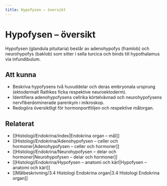 ```yaml
---
title: Hypofysen – översikt
---
```


# Hypofysen – översikt

Hypofysen (glandula pituitaria) består av adenohypofys (framlob) och neurohypofys (baklob) som sitter i sella turcica och binds till hypothalamus via infundibulum.

## Att kunna
- Beskriva hypofysens två huvuddelar och deras embryonala ursprung (ektodermalt Rathkes ficka respektive neuroektoderm).
- Identifiera adenohypofysens cellrika körtelvävnad och neurohypofysens nervfiberdominerade parenkym i mikroskop.
- Redogöra översiktligt för hormonportföljen och respektive målorgan.

## Relaterat
- [[Histologi/Endokrina/index|Endokrina organ – mål]]
- [[Histologi/Endokrina/Adenohypofysen – celler och hormoner|Adenohypofysen – celler och hormoner]]
- [[Histologi/Endokrina/Neurohypofysen – delar och hormoner|Neurohypofysen – delar och hormoner]]
- [[Histologi/Endokrina/Hypofysen – anatomi och kärl|Hypofysen – anatomi och kärl]]
- [[Målbeskrivning/3.4 Histologi Endokrina organ|3.4 Histologi Endokrina organ]]
